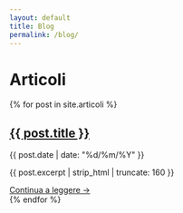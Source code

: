 ```yaml
---
layout: default
title: Blog
permalink: /blog/
---
```


<h1>Articoli</h1>

<div class="articoli-grid">
  {% for post in site.articoli %}
    <div class="card-articolo">
      <div class="card-contenuto">
        <h2><a href="{{ post.url }}">{{ post.title }}</a></h2>
        <p class="meta">{{ post.date | date: "%d/%m/%Y" }}</p>
        <p class="estratto">{{ post.excerpt | strip_html | truncate: 160 }}</p>
        <a class="continua" href="{{ post.url }}">Continua a leggere →</a>
      </div>
    </div>
  {% endfor %}
</div>
